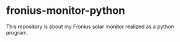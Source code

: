 # fronius-monitor-python
This repository is about my Fronius solar monitor realized as a python program.
